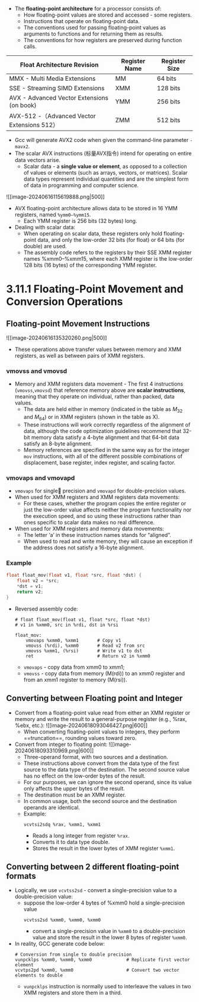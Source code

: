 * The **floating-point architecture** for a processor consists of:
	* How floating-point values are stored and accessed - some registers.
	* Instructions that operate on floating-point data.
	* The conventions used for passing floating-point values as arguments to functions and for returning them as results.
	* The conventions for how registers are preserved during function calls.

| Float Architecture Revision                | Register Name | Register Size |
| ------------------------------------------ | ------------- | ------------- |
| MMX - Multi Media Extensions               | MM            | 64 bits       |
| SSE - Streaming SIMD Extensions            | XMM           | 128 bits      |
| AVX - Advanced Vector Extensions (on book) | YMM           | 256 bits      |
| AVX-512 -（Advanced Vector Extensions 512）  | ZMM           | 512 bits      |
* Gcc will generate AVX2 code when given the command-line parameter `-mavx2`.
* The scalar AVX instructions (标量AVX指令) intend for operating on entire data vectors arise.
	* Scalar data - a **single value or element**, as opposed to a collection of values or elements (such as arrays, vectors, or matrices). Scalar data types represent individual quantities and are the simplest form of data in programming and computer science.

![[image-20240616115619888.png|500]]
* AVX floating-point architecture allows data to be stored in 16 YMM registers, named `%ymm0–%ymm15`. 
	* Each YMM register is 256 bits (32 bytes) long.
* Dealing with scalar data:
	* When operating on scalar data, these registers only hold floating-point data, and only the low-order 32 bits (for float) or 64 bits (for double) are used.
	* The assembly code refers to the registers by their SSE XMM register names %xmm0–%xmm15, where each XMM register is the low-order 128 bits (16 bytes) of the corresponding YMM register.

# 3.11.1 Floating-Point Movement and Conversion Operations
## Floating-point Movement Instructions
![[image-20240616135320260.png|500]]
* These operations above transfer values between memory and XMM registers, as well as between pairs of XMM registers.
### vmovss and vmovsd
* Memory and XMM registers data movement - The first 4 instructions (`vmovss`,`vmovsd`) that reference memory above are **scalar instructions**, meaning that they operate on individual, rather than packed, data values.
	* The data are held either in memory (indicated in the table as $M_{32}$ and $M_{64}$) or in XMM registers (shown in the table as X).
	* These instructions will work correctly regardless of the alignment of data, although the code optimization guidelines recommend that 32-bit memory data satisfy a 4-byte alignment and that 64-bit data satisfy an 8-byte alignment.
	* Memory references are specified in the same way as for the integer `mov` instructions, with all of the different possible combinations of displacement, base register, index register, and scaling factor.
### vmovaps and vmovapd
* `vmovaps` for single precision and `vmovapd` for double-precision values.
* When used for XMM registers and XMM registers data movements:
	* For these cases, whether the program copies the entire register or just the low-order value affects neither the program functionality nor the execution speed, and so using these instructions rather than ones specific to scalar data makes no real difference.
* When used for XMM registers and memory data movements:
	* The letter ‘a’ in these instruction names stands for “aligned”.
	* When used to read and write memory, they will cause an exception if the address does not satisfy a 16-byte alignment.

### Example
```c
float float_mov(float v1, float *src, float *dst) {
	float v2 = *src;
	*dst = v1;
	return v2;
}
```
* Reversed assembly code:
	```
	# float float_mov(float v1, float *src, float *dst)
	# v1 in %xmm0, src in %rdi, dst in %rsi
	
	float_mov:
		vmovaps %xmm0, %xmm1       # Copy v1
		vmovss (%rdi), %xmm0       # Read v2 from src
		vmovss %xmm1, (%rsi)       # Write v1 to dst
		ret                        # Return v2 in %xmm0
	```
	* `vmovaps` - copy data from xmm0 to xmm1;
	* `vmovss` - copy data from memory (M(rdi)) to an xmm0 register and from an xmm1 register to memory (M(rsi)).

## Converting between Floating point and Integer
* Convert from a floating-point value read from either an XMM register or memory and write the result to a general-purpose register (e.g., %rax, %ebx, etc.):
	![[image-20240618093046427.png|600]]
	* When converting floating-point values to integers, they perform ==truncation==, rounding values toward zero.
* Convert from integer to floating point:
	![[image-20240618093310969.png|600]]
	* Three-operand format, with two sources and a destination.
	* These instructions above convert from the data type of the first source to the data type of the destination. The second source value has no effect on the low-order bytes of the result.
	* For our purposes, we can ignore the second operand, since its value only affects the upper bytes of the result.
	* The destination must be an XMM register. 
	* In common usage, both the second source and the destination operands are identical.
	* Example:
		```
		vcvtsi2sdq %rax, %xmm1, %xmm1
		```
		* Reads a long integer from register `%rax`. 
		* Converts it to data type double. 
		* Stores the result in the lower bytes of XMM register `%xmm1`.

## Converting between 2 different floating-point formats
* Logically, we use `vcvtss2sd` - convert a single-precision value to a double-precision value:
	* suppose the low-order 4 bytes of %xmm0 hold a single-precision value
		```
		vcvtss2sd %xmm0, %xmm0, %xmm0
		```
		* convert a single-precision value in `%xmm0` to a double-precision value and store the result in the lower 8 bytes of register `%xmm0`.
* In reality, GCC generate code below:
	```
	# Conversion from single to double precision
	vunpcklps %xmm0, %xmm0, %xmm0             # Replicate first vector element
	vcvtps2pd %xmm0, %xmm0                    # Convert two vector elements to double
	```
	* `vunpcklps` instruction is normally used to interleave the values in two XMM registers and store them in a third.











